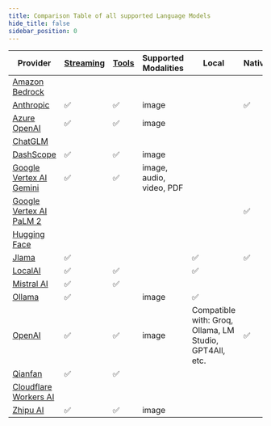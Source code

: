 ```yaml
---
title: Comparison Table of all supported Language Models
hide_title: false
sidebar_position: 0
---
```


| Provider                                                               | [Streaming](/tutorials/response-streaming) | [Tools](/tutorials/tools) | Supported Modalities     | Local                                                   | Native |
|------------------------------------------------------------------------|--------------------------------------------|---------------------------|--------------------------|---------------------------------------------------------|--------|
| [Amazon Bedrock](/integrations/language-models/amazon-bedrock)         |                                            |                           |                          |                                                         |        |
| [Anthropic](/integrations/language-models/anthropic)                   | ✅                                          | ✅                         | image                    |                                                         | ✅      |
| [Azure OpenAI](/integrations/language-models/azure-open-ai)            | ✅                                          | ✅                         | image                    |                                                         |        |
| [ChatGLM](/integrations/language-models/chatglm)                       |                                            |                           |                          |                                                         |        |
| [DashScope](/integrations/language-models/dashscope)                   | ✅                                          | ✅                         | image                    |                                                         |        |
| [Google Vertex AI Gemini](/integrations/language-models/google-gemini) | ✅                                          | ✅                         | image, audio, video, PDF |                                                         |        |
| [Google Vertex AI PaLM 2](/integrations/language-models/google-palm)   |                                            |                           |                          |                                                         | ✅      |
| [Hugging Face](/integrations/language-models/hugging-face)             |                                            |                           |                          |                                                         |        |
| [Jlama](/integrations/language-models/jlama)                           | ✅                                          |                           |                          | ✅                                                       | ✅      |
| [LocalAI](/integrations/language-models/local-ai)                      | ✅                                          | ✅                         |                          | ✅                                                       |        |
| [Mistral AI](/integrations/language-models/mistral-ai)                 | ✅                                          | ✅                         |                          |                                                         |        |
| [Ollama](/integrations/language-models/ollama)                         | ✅                                          |                           | image                    | ✅                                                       |        |
| [OpenAI](/integrations/language-models/open-ai)                        | ✅                                          | ✅                         | image                    | Compatible with: Groq, Ollama, LM Studio, GPT4All, etc. | ✅      |
| [Qianfan](/integrations/language-models/qianfan)                       | ✅                                          | ✅                         |                          |                                                         |        |
| [Cloudflare Workers AI](/integrations/language-models/workers-ai)      |                                            |                           |                          |                                                         |        |
| [Zhipu AI](/integrations/language-models/zhipu-ai)                     | ✅                                          | ✅                         | image                    |                                                         |        |
